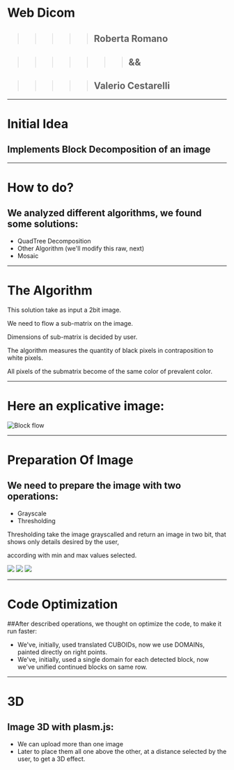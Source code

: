 # Web Dicom
> > > > > ##   Roberta Romano

> > > > > > > ##       &&

> > > > > ##  Valerio Cestarelli

- - -
# Initial Idea

## Implements Block Decomposition of an image

- - -
# How to do?

## We analyzed different algorithms, we found some solutions:
* QuadTree Decomposition
* Other Algorithm (we'll modify this raw, next)
* Mosaic


- - -
# The Algorithm

This solution take as input a 2bit image.

We need to flow a sub-matrix on the image.

Dimensions of sub-matrix is decided by user.

The algorithm measures the quantity of black pixels in contraposition to white pixels.

All pixels of the submatrix become of the same color of prevalent color.

- - -
# Here an explicative image:
![Block flow](http://picasion.com/pic71/fac47580c7966c32204d12c0d8b6db5d.gif)

- - -
# Preparation Of Image

## We need to prepare the image with two operations:
* Grayscale
* Thresholding

Thresholding take the image grayscalled and return an image in two bit, that shows only details desired by the user,

according with min and max values selected.

![](http://s24.postimg.org/letrqpz1h/Pavlovsk_Railing_of_bridge_Yellow_palace_Winter.jpg)
![](http://s24.postimg.org/fcm508alh/Schermata_del_2013_07_01_18_05_14.png)
![](http://s24.postimg.org/5zl3cqpwl/Pavlovsk_Railing_of_bridge_Yellow_palace_Winter.jpg)

- - - 
# Code Optimization

##After described operations, we thought on optimize the code, to make it run faster:

* We've, initially, used translated CUBOIDs, now we use DOMAINs, painted directly on right points.
* We've, initially, used a single domain for each detected block, now we've unified continued blocks on same row.

- - -
# 3D 

## Image 3D with plasm.js:

* We can upload more than one image
* Later to place them all one above the other, at a distance selected by the user, to get a 3D effect.

